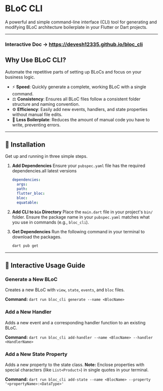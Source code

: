
# BLoC CLI

A powerful and simple command-line interface (CLI) tool for generating and modifying BLoC architecture boilerplate in your Flutter or Dart projects.

-----
### Interactive Doc -> https://devesh12335.github.io/bloc_cli

## Why Use BLoC CLI?

Automate the repetitive parts of setting up BLoCs and focus on your business logic.

  * ⚡️ **Speed**: Quickly generate a complete, working BLoC with a single command.
  * ⚖️ **Consistency**: Ensures all BLoC files follow a consistent folder structure and naming convention.
  * ⚙️ **Efficiency**: Easily add new events, handlers, and state properties without manual file edits.
  * 📝 **Less Boilerplate**: Reduces the amount of manual code you have to write, preventing errors.

-----

## 🚀 Installation

Get up and running in three simple steps.

1.  **Add Dependencies**
    Ensure your `pubspec.yaml` file has the required dependencies.all latest versions

    ```yaml
    dependencies:
      args: 
      path: 
      flutter_bloc: 
      bloc:
      equatable:
    ```

2.  **Add CLI to `bin` Directory**
    Place the `main.dart` file in your project's `bin/` folder. Ensure the package name in your `pubspec.yaml` matches what you use in commands (e.g., `bloc_cli`).

3.  **Get Dependencies**
    Run the following command in your terminal to download the packages.

    ```bash
    dart pub get
    ```

-----

## 📖 Interactive Usage Guide

### **Generate a New BLoC**

Creates a new BLoC with `view`, `state`, `events`, and `bloc` files.

**Command:**
`dart run bloc_cli generate --name <BlocName>`

### **Add a New Handler**

Adds a new event and a corresponding handler function to an existing BLoC.

**Command:**
`dart run bloc_cli add-handler --name <BlocName> --handler <HandlerName>`

### **Add a New State Property**

Adds a new property to the state class. **Note:** Enclose properties with special characters (like `List<Product>`) in single quotes in your terminal.

**Command:**
`dart run bloc_cli add-state --name <BlocName> --property '<propertyName>:<DataType>'`